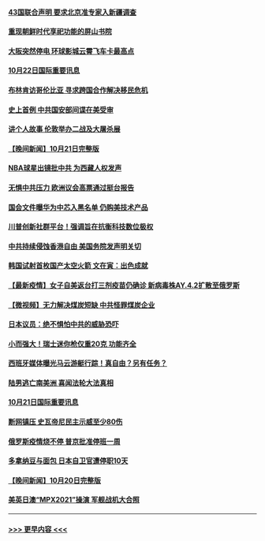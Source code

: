 #### [43国联合声明 要求北京准专家入新疆调查](../pages/prog202/a103249804.md?t=10222301) 
#### [重现朝鲜时代享祀功能的屏山书院](../pages/prog202/a103249807.md?t=10222301) 
#### [大阪突然停电 环球影城云霄飞车卡最高点](../pages/prog202/a103249632.md?t=10222301) 
#### [10月22日国际重要讯息](../pages/prog202/a103249649.md?t=10222301) 
#### [布林肯访哥伦比亚 寻求跨国合作解决移民危机](../pages/prog202/a103249269.md?t=10222301) 
#### [史上首例 中共国安部间谍在美受审](../pages/prog202/a103249278.md?t=10222301) 
#### [讲个人故事 伦敦举办二战及大屠杀展](../pages/prog202/a103249263.md?t=10222301) 
#### [【晚间新闻】10月21日完整版](../pages/prog202/a103249420.md?t=10222301) 
#### [NBA球星出镜批中共 为西藏人权发声](../pages/prog202/a103249244.md?t=10222301) 
#### [无惧中共压力 欧洲议会高票通过挺台报告](../pages/prog202/a103249242.md?t=10222301) 
#### [国会文件曝华为中芯入黑名单 仍购美技术产品](../pages/prog202/a103249160.md?t=10222301) 
#### [川普创新社群平台！强调旨在抗衡科技数位极权](../pages/prog202/a103249196.md?t=10222301) 
#### [中共持续侵蚀香港自由 美国务院发声明关切](../pages/prog202/a103249155.md?t=10222301) 
#### [韩国试射首枚国产太空火箭 文在寅：出色成就](../pages/prog202/a103248980.md?t=10222301) 
#### [【最新疫情】女子自美返台打三剂疫苗仍确诊 新病毒株AY.4.2扩散至俄罗斯](../pages/prog202/a103249030.md?t=10222301) 
#### [【微视频】无力解决煤炭短缺 中共怪罪煤炭企业](../pages/prog202/a103248958.md?t=10222301) 
#### [日本议员：绝不惧怕中共的威胁恐吓](../pages/prog202/a103248938.md?t=10222301) 
#### [小而强大！瑞士迷你枪仅重20克 功能齐全](../pages/prog202/a103248863.md?t=10222301) 
#### [西班牙媒体曝光马云游艇行踪！真自由？另有任务？](../pages/prog202/a103248783.md?t=10222301) 
#### [陆男逃亡南美洲 喜闻法轮大法真相](../pages/prog202/a103248780.md?t=10222301) 
#### [10月21日国际重要讯息](../pages/prog202/a103248751.md?t=10222301) 
#### [断网镇压 史瓦帝尼民主示威至少80伤](../pages/prog202/a103248657.md?t=10222301) 
#### [俄罗斯疫情烧不停 普京批准停班一周](../pages/prog202/a103248580.md?t=10222301) 
#### [多拿纳豆与面包 日本自卫官遭停职10天](../pages/prog202/a103248608.md?t=10222301) 
#### [【晚间新闻】10月20日完整版](../pages/prog202/a103248465.md?t=10222301) 
#### [美英日澳“MPX2021”操演 军舰战机大合照](../pages/prog202/a103247250.md?t=10222301) 

----
#### [ >>> 更早内容 <<< ](../indexes/prog202-earlier.md)

